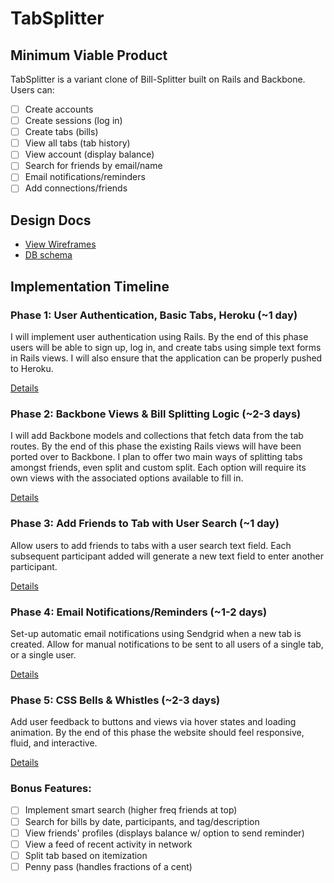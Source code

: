 # TabSplitter

<!-- [Heroku link][heroku] -->

<!-- [heroku]: http://flux-capacitr.herokuapp.com -->

## Minimum Viable Product
TabSplitter is a variant clone of Bill-Splitter built on Rails and Backbone. Users can:

- [ ] Create accounts
- [ ] Create sessions (log in)
- [ ] Create tabs (bills)
- [ ] View all tabs (tab history)
- [ ] View account (display balance)
- [ ] Search for friends by email/name
- [ ] Email notifications/reminders
- [ ] Add connections/friends

## Design Docs
* [View Wireframes][views]
* [DB schema][schema]

[views]: ./docs/views.md
[schema]: ./docs/schema.md

## Implementation Timeline

### Phase 1: User Authentication, Basic Tabs, Heroku (~1 day)
I will implement user authentication using Rails. By the end of this phase users will be able to sign up, log in, and create tabs using simple text forms in Rails views. I will also ensure that the application can be properly pushed to Heroku.

[Details][phase-one]

### Phase 2: Backbone Views & Bill Splitting Logic (~2-3 days)
I will add Backbone models and collections that fetch data from the tab routes. By the end of this phase the existing Rails views will have been ported over to Backbone. I plan to offer two main ways of splitting tabs amongst friends, even split and custom split. Each option will require its own views with the associated options available to fill in.

[Details][phase-two]

### Phase 3: Add Friends to Tab with User Search (~1 day)
Allow users to add friends to tabs with a user search text field. Each subsequent participant added will generate a new text field to enter another participant.

[Details][phase-three]

### Phase 4: Email Notifications/Reminders (~1-2 days)
Set-up automatic email notifications using Sendgrid when a new tab is created. Allow for manual notifications to be sent to all users of a single tab, or a single user.

[Details][phase-four]

### Phase 5: CSS Bells & Whistles (~2-3 days)
Add user feedback to buttons and views via hover states and loading animation. By the end of this phase the website should feel responsive, fluid, and interactive.

[Details][phase-five]

### Bonus Features:
- [ ] Implement smart search (higher freq friends at top)
- [ ] Search for bills by date, participants, and tag/description
- [ ] View friends' profiles (displays balance w/ option to send reminder)
- [ ] View a feed of recent activity in network
- [ ] Split tab based on itemization
- [ ] Penny pass (handles fractions of a cent)

[phase-one]: ./docs/phases/phase1.md
[phase-two]: ./docs/phases/phase2.md
[phase-three]: ./docs/phases/phase3.md
[phase-four]: ./docs/phases/phase4.md
[phase-five]: ./docs/phases/phase5.md
